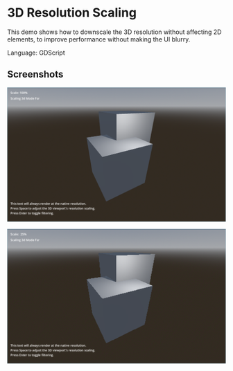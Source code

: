 # 3D Resolution Scaling

This demo shows how to downscale the 3D resolution without affecting 2D
elements, to improve performance without making the UI blurry.

Language: GDScript

## Screenshots

![Screenshot](screenshots/high.png)

![Screenshot](screenshots/low.png)
